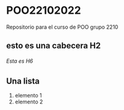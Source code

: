 # POO22102022
Repositorio para el curso de POO grupo 2210

## esto es una cabecera H2
###### Esta es H6

## Una lista 

1. elemento 1
1. elemento 2
